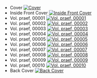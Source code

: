 - Cover [ ![Cover](http://www.homermultitext.org/iipsrv?IIIF=/project/homer/pyramidal/deepzoom/fufolio/camerarius1668/2020a/cover.tif/full/150,/0/default.jpg ) ](http://www.homermultitext.org/ict2/index.html?urn=urn:cite2:fufolio:camerarius1668.2020a:cover)
- Inside Front Cover [ ![Inside Front Cover](http://www.homermultitext.org/iipsrv?IIIF=/project/homer/pyramidal/deepzoom/fufolio/camerarius1668/2020a/insidefrontcover.tif/full/150,/0/default.jpg ) ](http://www.homermultitext.org/ict2/index.html?urn=urn:cite2:fufolio:camerarius1668.2020a:insidefrontcover)
- Vol. praef, 00001 [ ![Vol. praef, 00001](http://www.homermultitext.org/iipsrv?IIIF=/project/homer/pyramidal/deepzoom/fufolio/camerarius1668/2020a/praef_00001.tif/full/150,/0/default.jpg ) ](http://www.homermultitext.org/ict2/index.html?urn=urn:cite2:fufolio:camerarius1668.2020a:praef_00001)
- Vol. praef, 00002 [ ![Vol. praef, 00002](http://www.homermultitext.org/iipsrv?IIIF=/project/homer/pyramidal/deepzoom/fufolio/camerarius1668/2020a/praef_00002.tif/full/150,/0/default.jpg ) ](http://www.homermultitext.org/ict2/index.html?urn=urn:cite2:fufolio:camerarius1668.2020a:praef_00002)
- Vol. praef, 00003 [ ![Vol. praef, 00003](http://www.homermultitext.org/iipsrv?IIIF=/project/homer/pyramidal/deepzoom/fufolio/camerarius1668/2020a/praef_00003.tif/full/150,/0/default.jpg ) ](http://www.homermultitext.org/ict2/index.html?urn=urn:cite2:fufolio:camerarius1668.2020a:praef_00003)
- Vol. praef, 00004 [ ![Vol. praef, 00004](http://www.homermultitext.org/iipsrv?IIIF=/project/homer/pyramidal/deepzoom/fufolio/camerarius1668/2020a/praef_00004.tif/full/150,/0/default.jpg ) ](http://www.homermultitext.org/ict2/index.html?urn=urn:cite2:fufolio:camerarius1668.2020a:praef_00004)
- Vol. praef, 00005 [ ![Vol. praef, 00005](http://www.homermultitext.org/iipsrv?IIIF=/project/homer/pyramidal/deepzoom/fufolio/camerarius1668/2020a/praef_00005.tif/full/150,/0/default.jpg ) ](http://www.homermultitext.org/ict2/index.html?urn=urn:cite2:fufolio:camerarius1668.2020a:praef_00005)
- Vol. praef, 00006 [ ![Vol. praef, 00006](http://www.homermultitext.org/iipsrv?IIIF=/project/homer/pyramidal/deepzoom/fufolio/camerarius1668/2020a/praef_00006.tif/full/150,/0/default.jpg ) ](http://www.homermultitext.org/ict2/index.html?urn=urn:cite2:fufolio:camerarius1668.2020a:praef_00006)
- Vol. praef, 00007 [ ![Vol. praef, 00007](http://www.homermultitext.org/iipsrv?IIIF=/project/homer/pyramidal/deepzoom/fufolio/camerarius1668/2020a/praef_00007.tif/full/150,/0/default.jpg ) ](http://www.homermultitext.org/ict2/index.html?urn=urn:cite2:fufolio:camerarius1668.2020a:praef_00007)
- Vol. praef, 00008 [ ![Vol. praef, 00008](http://www.homermultitext.org/iipsrv?IIIF=/project/homer/pyramidal/deepzoom/fufolio/camerarius1668/2020a/praef_00008.tif/full/150,/0/default.jpg ) ](http://www.homermultitext.org/ict2/index.html?urn=urn:cite2:fufolio:camerarius1668.2020a:praef_00008)
- Vol. praef, 00009 [ ![Vol. praef, 00009](http://www.homermultitext.org/iipsrv?IIIF=/project/homer/pyramidal/deepzoom/fufolio/camerarius1668/2020a/praef_00009.tif/full/150,/0/default.jpg ) ](http://www.homermultitext.org/ict2/index.html?urn=urn:cite2:fufolio:camerarius1668.2020a:praef_00009)
- Vol. praef, 00010 [ ![Vol. praef, 00010](http://www.homermultitext.org/iipsrv?IIIF=/project/homer/pyramidal/deepzoom/fufolio/camerarius1668/2020a/praef_00010.tif/full/150,/0/default.jpg ) ](http://www.homermultitext.org/ict2/index.html?urn=urn:cite2:fufolio:camerarius1668.2020a:praef_00010)
- Back Cover [ ![Back Cover](http://www.homermultitext.org/iipsrv?IIIF=/project/homer/pyramidal/deepzoom/fufolio/camerarius1668/2020a/backcover.tif/full/150,/0/default.jpg ) ](http://www.homermultitext.org/ict2/index.html?urn=urn:cite2:fufolio:camerarius1668.2020a:backcover)
